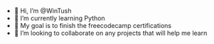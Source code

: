 - 👋 Hi, I’m @WinTush
- 👀 I’m currently learning Python
- 🌱 My goal is to finish the freecodecamp certifications
- 💞️ I’m looking to collaborate on any projects that will help me learn

<!---
WinTush/WinTush is a ✨ special ✨ repository because its `README.md` (this file) appears on your GitHub profile.
You can click the Preview link to take a look at your changes.
--->
